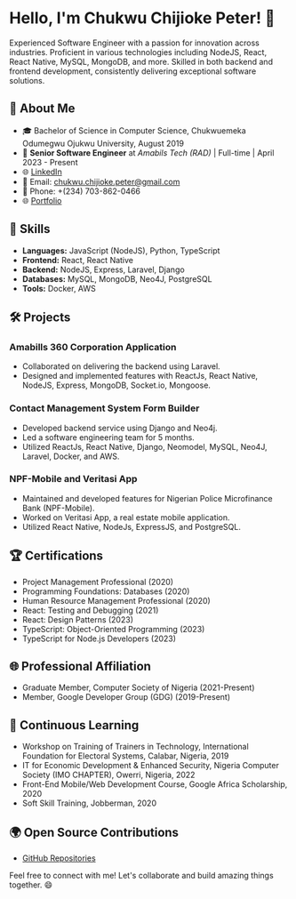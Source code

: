 # Hello, I'm Chukwu Chijioke Peter! 👋

Experienced Software Engineer with a passion for innovation across industries. Proficient in various technologies including NodeJS, React, React Native, MySQL, MongoDB, and more. Skilled in both backend and frontend development, consistently delivering exceptional software solutions.

## 🚀 About Me

- 🎓 Bachelor of Science in Computer Science, Chukwuemeka Odumegwu Ojukwu University, August 2019
- 💼 **Senior Software Engineer** at *Amabils Tech (RAD)* | Full-time | April 2023 - Present
- 🌐 [LinkedIn](https://www.linkedin.com/in/chijioke-peter)
- 📧 Email: chukwu.chijioke.peter@gmail.com
- 📱 Phone: +(234) 703-862-0466
- 🌐 [Portfolio](https://p_753621.livecycle.dev)

## 🔧 Skills

- **Languages:** JavaScript (NodeJS), Python, TypeScript
- **Frontend:** React, React Native
- **Backend:** NodeJS, Express, Laravel, Django
- **Databases:** MySQL, MongoDB, Neo4J, PostgreSQL
- **Tools:** Docker, AWS

## 🛠️ Projects

### Amabills 360 Corporation Application
- Collaborated on delivering the backend using Laravel.
- Designed and implemented features with ReactJs, React Native, NodeJS, Express, MongoDB, Socket.io, Mongoose.

### Contact Management System Form Builder
- Developed backend service using Django and Neo4j.
- Led a software engineering team for 5 months.
- Utilized ReactJs, React Native, Django, Neomodel, MySQL, Neo4J, Laravel, Docker, and AWS.

### NPF-Mobile and Veritasi App
- Maintained and developed features for Nigerian Police Microfinance Bank (NPF-Mobile).
- Worked on Veritasi App, a real estate mobile application.
- Utilized React Native, NodeJs, ExpressJS, and PostgreSQL.

## 🏆 Certifications

- Project Management Professional (2020)
- Programming Foundations: Databases (2020)
- Human Resource Management Professional (2020)
- React: Testing and Debugging (2021)
- React: Design Patterns (2023)
- TypeScript: Object-Oriented Programming (2023)
- TypeScript for Node.js Developers (2023)

## 🌐 Professional Affiliation

- Graduate Member, Computer Society of Nigeria (2021-Present)
- Member, Google Developer Group (GDG) (2019-Present)

## 🌱 Continuous Learning

- Workshop on Training of Trainers in Technology, International Foundation for Electoral Systems, Calabar, Nigeria, 2019
- IT for Economic Development & Enhanced Security, Nigeria Computer Society (IMO CHAPTER), Owerri, Nigeria, 2022
- Front-End Mobile/Web Development Course, Google Africa Scholarship, 2020
- Soft Skill Training, Jobberman, 2020

## 🌍 Open Source Contributions

- [GitHub Repositories](https://github.com/peterchijioke)

Feel free to connect with me! Let's collaborate and build amazing things together. 😄
